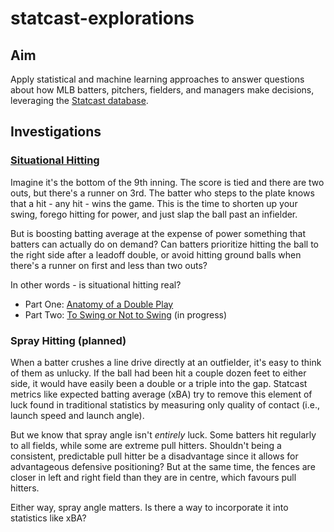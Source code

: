 # statcast-explorations

## Aim

Apply statistical and machine learning approaches to answer questions about how
MLB batters, pitchers, fielders, and managers make decisions, leveraging the
[Statcast database](https://baseballsavant.mlb.com/statcast_search).

## Investigations

### [Situational Hitting](https://github.com/decohn/statcast-explorations/tree/main/topics/situational-hitting)

Imagine it's the bottom of the 9th inning. The score is tied and there are two
outs, but there's a runner on 3rd. The batter who steps to the plate knows that
a hit - any hit - wins the game. This is the time to shorten up your swing,
forego hitting for power, and just slap the ball past an infielder.

But is boosting batting average at the expense of power something that batters
can actually do on demand? Can batters prioritize hitting the ball to the right
side after a leadoff double, or avoid hitting ground balls when there's a runner
on first and less than two outs?

In other words - is situational hitting real?

* Part One: [Anatomy of a Double Play](https://decohn.github.io/statcast-explorations/topics/situational-hitting/01.anatomy_of_a_double_play.html)
* Part Two: [To Swing or Not to Swing](https://decohn.github.io/statcast-explorations/topics/situational-hitting/02.to_swing_or_not_to_swing.html) (in progress)

### Spray Hitting (planned)

When a batter crushes a line drive directly at an outfielder, it's easy to think
of them as unlucky. If the ball had been hit a couple dozen feet to either side,
it would have easily been a double or a triple into the gap. Statcast metrics
like expected batting average (xBA) try to remove this element of luck found in
traditional statistics by measuring only quality of contact (i.e., launch speed
and launch angle).

But we know that spray angle isn't *entirely* luck. Some batters hit regularly
to all fields, while some are extreme pull hitters. Shouldn't being a
consistent, predictable pull hitter be a disadvantage since it allows for
advantageous defensive positioning? But at the same time, the fences are closer
in left and right field than they are in centre, which favours pull hitters.

Either way, spray angle matters. Is there a way to incorporate it into
statistics like xBA?
